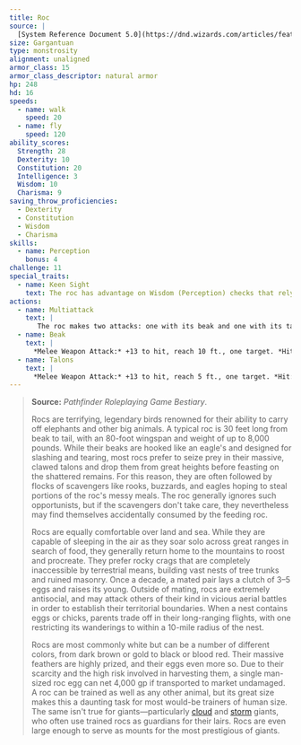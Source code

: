 ```yaml
---
title: Roc
source: |
  [System Reference Document 5.0](https://dnd.wizards.com/articles/features/systems-reference-document-srd)
size: Gargantuan
type: monstrosity
alignment: unaligned
armor_class: 15
armor_class_descriptor: natural armor
hp: 248
hd: 16
speeds:
  - name: walk
    speed: 20
  - name: fly
    speed: 120
ability_scores:
  Strength: 28
  Dexterity: 10
  Constitution: 20
  Intelligence: 3
  Wisdom: 10
  Charisma: 9
saving_throw_proficiencies:
  - Dexterity
  - Constitution
  - Wisdom
  - Charisma
skills:
  - name: Perception
    bonus: 4
challenge: 11
special_traits:
  - name: Keen Sight
    text: The roc has advantage on Wisdom (Perception) checks that rely on sight.
actions:
  - name: Multiattack
    text: |
       The roc makes two attacks: one with its beak and one with its talons.
  - name: Beak
    text: |
      *Melee Weapon Attack:* +13 to hit, reach 10 ft., one target. *Hit:* 27 (4d8 + 9) piercing damage.
  - name: Talons
    text: |
      *Melee Weapon Attack:* +13 to hit, reach 5 ft., one target. *Hit:* 23 (4d6 + 9) slashing damage, and the target is grappled (escape DC 19). Until this grapple ends, the target is restrained, and the roc can't use its talons on another target.
---
```


> **Source:** *Pathfinder Roleplaying Game Bestiary*.
>
> Rocs are terrifying, legendary birds renowned for their ability to carry off elephants and other big animals. A typical roc is 30 feet long from beak to tail, with an 80-foot wingspan and weight of up to 8,000 pounds. While their beaks are hooked like an eagle's and designed for slashing and tearing, most rocs prefer to seize prey in their massive, clawed talons and drop them from great heights before feasting on the shattered remains. For this reason, they are often followed by flocks of scavengers like rooks, buzzards, and eagles hoping to steal portions of the roc's messy meals. The roc generally ignores such opportunists, but if the scavengers don't take care, they nevertheless may find themselves accidentally consumed by the feeding roc.
>
> Rocs are equally comfortable over land and sea. While they are capable of sleeping in the air as they soar solo across great ranges in search of food, they generally return home to the mountains to roost and procreate. They prefer rocky crags that are completely inaccessible by terrestrial means, building vast nests of tree trunks and ruined masonry. Once a decade, a mated pair lays a clutch of 3–5 eggs and raises its young. Outside of mating, rocs are extremely antisocial, and may attack others of their kind in vicious aerial battles in order to establish their territorial boundaries. When a nest contains eggs or chicks, parents trade off in their long-ranging flights, with one restricting its wanderings to within a 10-mile radius of the nest.
>
> Rocs are most commonly white but can be a number of different colors, from dark brown or gold to black or blood red. Their massive feathers are highly prized, and their eggs even more so. Due to their scarcity and the high risk involved in harvesting them, a single man-sized roc egg can net 4,000 gp if transported to market undamaged. A roc can be trained as well as any other animal, but its great size makes this a daunting task for most would-be trainers of human size. The same isn't true for giants—particularly [cloud](/monsters/giant-cloud/) and [storm](/monsters/giant-storm/) giants, who often use trained rocs as guardians for their lairs. Rocs are even large enough to serve as mounts for the most prestigious of giants.

